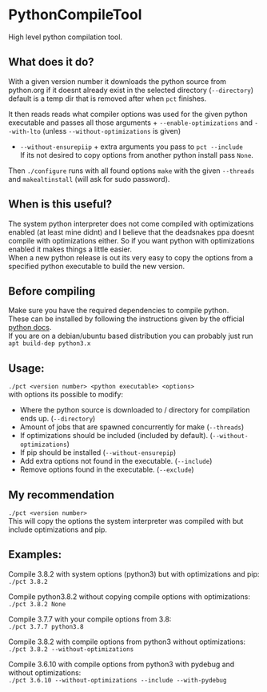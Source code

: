 # PythonCompileTool
High level python compilation tool.


## What does it do?
With a given version number it downloads the python source from python.org if it doesnt
already exist in the selected directory (`--directory`) default is a temp dir that is removed after
when `pct` finishes.

It then reads reads what compiler options was used for the given python executable
and passes all those arguments + `--enable-optimizations` and `--with-lto` 
(unless `--without-optimizations` is given) 
- `--without-ensurepiip` + extra arguments you pass to `pct --include`\
If its not desired to copy options from another python install pass `None`.

Then `./configure` runs with all found options `make` with the given `--threads` and `makealtinstall` 
(will ask for sudo password).


## When is this useful?
The system python interpreter does not come compiled with optimizations enabled (at least mine didnt)
 and I believe that the deadsnakes ppa doesnt compile with optimizations either. 
 So if you want python with optimizations enabled it makes things a little easier.\
 When a new python release is out its very easy to copy the options from a specified python executable 
 to build the new version.


## Before compiling
Make sure you have the required dependencies to compile python.\
These can be installed by following the instructions given by the official 
[python docs](https://devguide.python.org/setup/#linux).\
If you are on a debian/ubuntu based distribution you can probably just run `apt build-dep python3.x`


## Usage:
`./pct <version number> <python executable> <options>`\
with options its possible to modify:
* Where the python source is downloaded to / directory  for compilation ends up. (`--directory`)
* Amount of jobs that are spawned concurrently for make (`--threads`)
* If optimizations should be included (included by default). (`--without-optimizations`)
* If pip should be installed (`--without-ensurepip`)
* Add extra options not found in the executable. (`--include`)
* Remove options found in the executable. (`--exclude`)


## My recommendation
`./pct <version number>`\
This will copy the options the system interpreter was compiled with but include optimizations and pip.


## Examples:
Compile 3.8.2 with system options (python3) but with optimizations and pip:\
`./pct 3.8.2`

Compile python3.8.2 without copying compile options with optimizations:\
`./pct 3.8.2 None`

Compile 3.7.7 with your compile options from 3.8:\
`./pct 3.7.7 python3.8`

Compile 3.8.2 with compile options from python3 without optimizations:\
`./pct 3.8.2 --without-optimizations` 

Compile 3.6.10 with compile options from python3 with pydebug and without optimizations:\
`./pct 3.6.10 --without-optimizations --include --with-pydebug`
